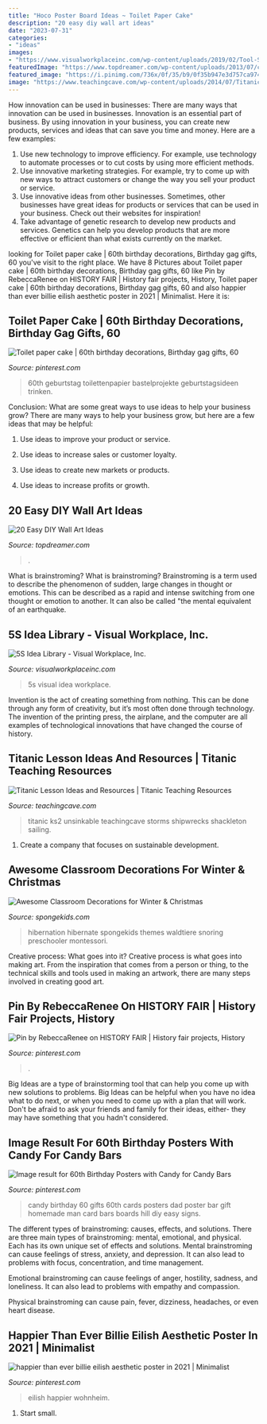 ```yaml
---
title: "Hoco Poster Board Ideas ~ Toilet Paper Cake"
description: "20 easy diy wall art ideas"
date: "2023-07-31"
categories:
- "ideas"
images:
- "https://www.visualworkplaceinc.com/wp-content/uploads/2019/02/Tool-Shadows-61.jpg"
featuredImage: "https://www.topdreamer.com/wp-content/uploads/2013/07/circle-tag-wall-art.jpg"
featured_image: "https://i.pinimg.com/736x/0f/35/b9/0f35b947e3d757ca974b102786d24bce.jpg"
image: "https://www.teachingcave.com/wp-content/uploads/2014/07/Titanic1.jpg"
---
```



How innovation can be used in businesses: There are many ways that innovation can be used in businesses.
Innovation is an essential part of business. By using innovation in your business, you can create new products, services and ideas that can save you time and money. Here are a few examples: 
1. Use new technology to improve efficiency. For example, use technology to automate processes or to cut costs by using more efficient methods. 
2. Use innovative marketing strategies. For example, try to come up with new ways to attract customers or change the way you sell your product or service. 
3. Use innovative ideas from other businesses. Sometimes, other businesses have great ideas for products or services that can be used in your business. Check out their websites for inspiration! 
4. Take advantage of genetic research to develop new products and services. Genetics can help you develop products that are more effective or efficient than what exists currently on the market.

	

		
looking for Toilet paper cake | 60th birthday decorations, Birthday gag gifts, 60 you've visit to the right place. We have 8 Pictures about Toilet paper cake | 60th birthday decorations, Birthday gag gifts, 60 like Pin by RebeccaRenee on HISTORY FAIR | History fair projects, History, Toilet paper cake | 60th birthday decorations, Birthday gag gifts, 60 and also happier than ever billie eilish aesthetic poster in 2021 | Minimalist. Here it is:
		
    
## Toilet Paper Cake | 60th Birthday Decorations, Birthday Gag Gifts, 60

<img loading=lazy src="https://i.pinimg.com/736x/0f/35/b9/0f35b947e3d757ca974b102786d24bce.jpg" onerror="this.onerror=null;this.src='https://tse2.mm.bing.net/th?id=OIP.8fUKiZchYn4xoPwHo1TaOAHaJ3&amp;pid=15.1';" alt="Toilet paper cake | 60th birthday decorations, Birthday gag gifts, 60">

_Source: pinterest.com_

>60th geburtstag toilettenpapier bastelprojekte geburtstagsideen trinken. 

	

Conclusion: What are some great ways to use ideas to help your business grow?
There are many ways to help your business grow, but here are a few ideas that may be helpful:
1. Use ideas to improve your product or service.

2. Use ideas to increase sales or customer loyalty.

3. Use ideas to create new markets or products.

4. Use ideas to increase profits or growth.

    
## 20 Easy DIY Wall Art Ideas

<img loading=lazy src="https://www.topdreamer.com/wp-content/uploads/2013/07/circle-tag-wall-art.jpg" onerror="this.onerror=null;this.src='https://tse1.mm.bing.net/th?id=OIP.P0WXTUoMF5iK2n8Ysvp8zQHaPM&amp;pid=15.1';" alt="20 Easy DIY Wall Art Ideas">

_Source: topdreamer.com_

>. 

	

What is brainstroming?
What is brainstroming? Brainstroming is a term used to describe the phenomenon of sudden, large changes in thought or emotions. This can be described as a rapid and intense switching from one thought or emotion to another. It can also be called "the mental equivalent of an earthquake.

    
## 5S Idea Library - Visual Workplace, Inc.

<img loading=lazy src="https://www.visualworkplaceinc.com/wp-content/uploads/2019/02/Tool-Shadows-61.jpg" onerror="this.onerror=null;this.src='https://tse2.mm.bing.net/th?id=OIP.6EIyugMVoUxViubvwfBXLQHaFj&amp;pid=15.1';" alt="5S Idea Library - Visual Workplace, Inc.">

_Source: visualworkplaceinc.com_

>5s visual idea workplace. 

	

Invention is the act of creating something from nothing. This can be done through any form of creativity, but it’s most often done through technology. The invention of the printing press, the airplane, and the computer are all examples of technological innovations that have changed the course of history.

    
## Titanic Lesson Ideas And Resources | Titanic Teaching Resources

<img loading=lazy src="https://www.teachingcave.com/wp-content/uploads/2014/07/Titanic1.jpg" onerror="this.onerror=null;this.src='https://tse1.mm.bing.net/th?id=OIP.rJPIfm5tT6w2YGj_WSWTXAAAAA&amp;pid=15.1';" alt="Titanic Lesson Ideas and Resources | Titanic Teaching Resources">

_Source: teachingcave.com_

>titanic ks2 unsinkable teachingcave storms shipwrecks shackleton sailing. 

	

1. Create a company that focuses on sustainable development.

    
## Awesome Classroom Decorations For Winter &amp; Christmas

<img loading=lazy src="https://spongekids.com/wp-content/uploads/2016/11/christmas-bulletin-board/20-christmas-bulletin-board-ideas.jpg" onerror="this.onerror=null;this.src='https://tse4.mm.bing.net/th?id=OIP.DD_WEXMKLKaHmffS4ZytEwAAAA&amp;pid=15.1';" alt="Awesome Classroom Decorations for Winter &amp; Christmas">

_Source: spongekids.com_

>hibernation hibernate spongekids themes waldtiere snoring preschooler montessori. 

	

Creative process: What goes into it?
Creative process is what goes into making art. From the inspiration that comes from a person or thing, to the technical skills and tools used in making an artwork, there are many steps involved in creating good art.

    
## Pin By RebeccaRenee On HISTORY FAIR | History Fair Projects, History

<img loading=lazy src="https://i.pinimg.com/736x/30/76/35/30763593fe3dbf5792d094dbc6e58766.jpg" onerror="this.onerror=null;this.src='https://tse1.mm.bing.net/th?id=OIP.faZFAfe3kwVYXYMk_o7C5wHaJ3&amp;pid=15.1';" alt="Pin by RebeccaRenee on HISTORY FAIR | History fair projects, History">

_Source: pinterest.com_

>. 

	

Big Ideas are a type of brainstorming tool that can help you come up with new solutions to problems. Big Ideas can be helpful when you have no idea what to do next, or when you need to come up with a plan that will work. Don't be afraid to ask your friends and family for their ideas, either- they may have something that you hadn't considered.

    
## Image Result For 60th Birthday Posters With Candy For Candy Bars

<img loading=lazy src="https://i.pinimg.com/736x/97/8b/4d/978b4d2a586910e9bdf54f39b59b3788.jpg" onerror="this.onerror=null;this.src='https://tse2.mm.bing.net/th?id=OIP.xeE_-w3CRZsaQnwvkGtWUQAAAA&amp;pid=15.1';" alt="Image result for 60th Birthday Posters with Candy for Candy Bars">

_Source: pinterest.com_

>candy birthday 60 gifts 60th cards posters dad poster bar gift homemade man card bars boards hill diy easy signs. 

	

The different types of brainstroming: causes, effects, and solutions.
There are three main types of brainstroming: mental, emotional, and physical. Each has its own unique set of effects and solutions.
Mental brainstroming can cause feelings of stress, anxiety, and depression. It can also lead to problems with focus, concentration, and time management.

Emotional brainstroming can cause feelings of anger, hostility, sadness, and loneliness. It can also lead to problems with empathy and compassion.

Physical brainstroming can cause pain, fever, dizziness, headaches, or even heart disease.

    
## Happier Than Ever Billie Eilish Aesthetic Poster In 2021 | Minimalist

<img loading=lazy src="https://i.pinimg.com/736x/bb/de/66/bbde664630d70c037906cf1b9fa4e435.jpg" onerror="this.onerror=null;this.src='https://tse4.mm.bing.net/th?id=OIP.wkambLm0vH1pc0pmEht_gwHaLH&amp;pid=15.1';" alt="happier than ever billie eilish aesthetic poster in 2021 | Minimalist">

_Source: pinterest.com_

>eilish happier wohnheim. 

	

1. Start small.


